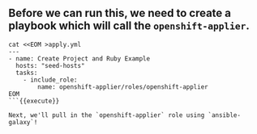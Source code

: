 ## Before we can run this, we need to create a playbook which will call the `openshift-applier`.

```
cat <<EOM >apply.yml
---
- name: Create Project and Ruby Example 
  hosts: "seed-hosts"
  tasks:
    - include_role:
        name: openshift-applier/roles/openshift-applier
EOM
```{{execute}} 

Next, we'll pull in the `openshift-applier` role using `ansible-galaxy`!